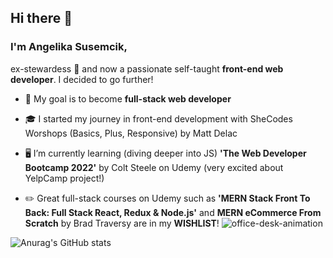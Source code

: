 ## Hi there 👋

### I'm Angelika Susemcik,
 ex-stewardess 🛫 and now a passionate self-taught **front-end web developer**. I decided to go further!
 
- 💪 My goal is to become **full-stack web developer** 

- 🎓 I started my journey in front-end development with SheCodes Worshops (Basics, Plus, Responsive) by Matt Delac

- 🖥️ I’m currently learning (diving deeper into JS) **'The Web Developer Bootcamp 2022'** by Colt Steele on Udemy (very excited about YelpCamp project!)

- ✏️ Great full-stack courses on Udemy such as **'MERN Stack Front To Back: Full Stack React, Redux & Node.js'** and **MERN eCommerce From Scratch** by Brad Traversy are in my **WISHLIST**!
![office-desk-animation](https://user-images.githubusercontent.com/67637075/192196267-62397a27-1938-4359-a92d-55deb69eea24.gif)

![Anurag's GitHub stats](https://github-readme-stats.vercel.app/api?username=AnzhelikaTy&hide=contribs,prs&&show_icons=true&theme=buefy)
